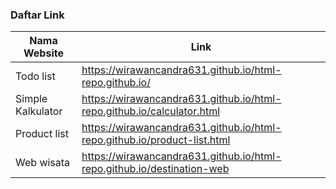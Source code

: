 ### Daftar Link

| Nama Website      | Link                                                                     |
| ----------------- | ------------------------------------------------------------------------ |
| Todo list         | https://wirawancandra631.github.io/html-repo.github.io/                  |
| Simple Kalkulator | https://wirawancandra631.github.io/html-repo.github.io/calculator.html   |
| Product list      | https://wirawancandra631.github.io/html-repo.github.io/product-list.html |
|Web wisata|https://wirawancandra631.github.io/html-repo.github.io/destination-web |
